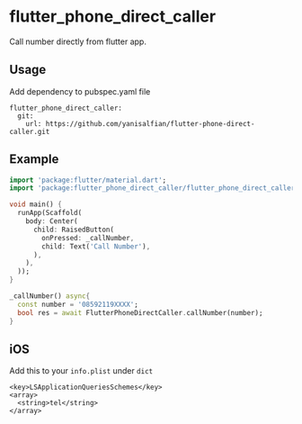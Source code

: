 # flutter_phone_direct_caller

Call number directly from flutter app.

## Usage

Add dependency to pubspec.yaml file
```
flutter_phone_direct_caller:
  git:
    url: https://github.com/yanisalfian/flutter-phone-direct-caller.git
```

## Example

```dart
import 'package:flutter/material.dart';
import 'package:flutter_phone_direct_caller/flutter_phone_direct_caller.dart';

void main() {
  runApp(Scaffold(
    body: Center(
      child: RaisedButton(
        onPressed: _callNumber,
        child: Text('Call Number'),
      ),
    ),
  ));
}

_callNumber() async{
  const number = '08592119XXXX';
  bool res = await FlutterPhoneDirectCaller.callNumber(number);
}
```

## iOS

Add this to your ```info.plist``` under ```dict``` 
```
<key>LSApplicationQueriesSchemes</key>
<array>
  <string>tel</string>
</array>
```

